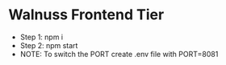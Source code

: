 # Walnuss Frontend Tier
- Step 1: npm i
- Step 2: npm start
- NOTE: To switch the PORT create .env file with PORT=8081
